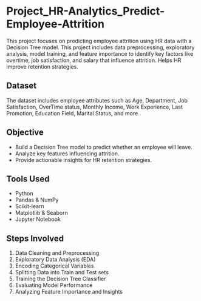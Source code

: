 # Project_HR-Analytics_Predict-Employee-Attrition
This project focuses on predicting employee attrition using HR data with a Decision Tree model. This project includes data preprocessing, exploratory analysis, model training, and feature importance to identify key factors like overtime, job satisfaction, and salary that influence attrition. Helps HR improve retention strategies.

## Dataset
The dataset includes employee attributes such as Age, Department, Job Satisfaction, OverTime status, Monthly Income, Work Experience, Last Promotion, Education Field, Marital Status, and more.

## Objective
- Build a Decision Tree model to predict whether an employee will leave.
- Analyze key features influencing attrition.
- Provide actionable insights for HR retention strategies.

## Tools Used
- Python
- Pandas & NumPy
- Scikit-learn
- Matplotlib & Seaborn
- Jupyter Notebook

## Steps Involved
1. Data Cleaning and Preprocessing  
2. Exploratory Data Analysis (EDA)  
3. Encoding Categorical Variables  
4. Splitting Data into Train and Test sets  
5. Training the Decision Tree Classifier  
6. Evaluating Model Performance  
7. Analyzing Feature Importance and Insights
